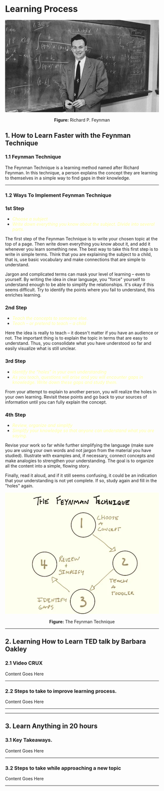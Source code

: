 # Learning Process

<div align="center">
<img src="media/richardPFeynmann.jpg">
<p><strong>Figure:</strong> Richard P. Feynman</p>
</div>

## 1. How to Learn Faster with the Feynman Technique

### 1.1 Feynman Technique
The Feynman Technique is a learning method named after Richard Feynman. In this technique, a person explains the concept they are learning to themselves in a simple way to find gaps in their knowledge.

---
### 1.2 Ways To Implement Feynman Technique
### 1st Step
- <span style="color:#FFFF99">*Choose a subject*
- <span style="color:#FFFF99">*Write down everything you know about the subject. Divide into several parts.*

The first step of the Feynman Technique is to write your chosen topic at the top of a page. Then write down everything you know about it, and add it whenever you learn something new. The best way to take this first step is to write in simple terms. Think that you are explaining the subject to a child, that is, use basic vocabulary and make connections that are simple to understand.

Jargon and complicated terms can mask your level of learning – even to yourself. By writing the idea in clear language, you "force" yourself to understand enough to be able to simplify the relationships. It's okay if this seems difficult. Try to identify the points where you fail to understand, this enriches learning.

### 2nd Step
- <span style="color:#FFFF99">*Teach the concepts to someone else.*
- <span style="color:#FFFF99">*Teach – or pretend to teach – a child*

Here the idea is really to teach – it doesn't matter if you have an audience or not. The important thing is to explain the topic in terms that are easy to understand. Thus, you consolidate what you have understood so far and easily visualize what is still unclear.

### 3rd Step
- <span style="color:#FFFF99">*Identify the “holes” in your own understanding*
- <span style="color:#FFFF99">*As you teach, questions will arise and you will encounter gaps in knowledge. Write down these gaps and study them.*

From your attempt to explain to another person, you will realize the holes in your own learning. Revisit these points and go back to your sources of information until you can fully explain the concept.

### 4th Step
- <span style="color:#FFFF99">*Review, organize and simplify*
- <span style="color:#FFFF99">*Simplify your knowledge so that anyone can understand what you are saying.*

Revise your work so far while further simplifying the language (make sure you are using your own words and not jargon from the material you have studied). Illustrate with examples and, if necessary, connect concepts and make analogies to strengthen your understanding. The goal is to organize all the content into a simple, flowing story.

Finally, read it aloud, and if it still seems confusing, it could be an indication that your understanding is not yet complete. If so, study again and fill in the "holes" again.

<div align="center">
<img src="media/TechniqueProcess.webp">
<p><strong>Figure:</strong> The Feynman Technique</p>
</div>

---
## 2. Learning How to Learn TED talk by Barbara Oakley

### 2.1 Video CRUX
Content Goes Here

---
### 2.2 Steps to take to improve learning process.
Content Goes Here

---
---
## 3. Learn Anything in 20 hours

### 3.1 Key Takeaways.
Content Goes Here

---
### 3.2 Steps to take while approaching a new topic
Content Goes Here

---
